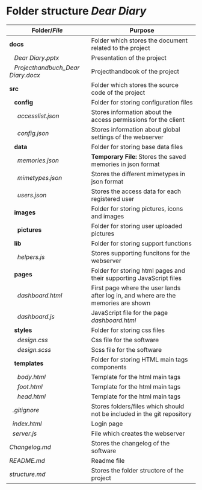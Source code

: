 # Folder structure ***Dear Diary***

Folder/*File*                                  | Purpose
-----------                                    | --------
**docs**                                       | Folder which stores the document related to the project
&nbsp;&nbsp; *Dear Diary.pptx*                 | Presentation of the project
&nbsp;&nbsp; *Projecthandbuch_Dear Diary.docx* | Projecthandbook of the project
**src**                                        | Folder which stores the source code of the project
&nbsp;&nbsp; **config**                        | Folder for storing configuration files
&nbsp;&nbsp;&nbsp;&nbsp; *accesslist.json*     | Stores information about the access permissions for the client
&nbsp;&nbsp;&nbsp;&nbsp; *config.json*         | Stores information about global settings of the webserver
&nbsp;&nbsp; **data**                          | Folder for storing base data files
&nbsp;&nbsp;&nbsp;&nbsp; *memories.json*       | **Temporary File:** Stores the saved memories in json format
&nbsp;&nbsp;&nbsp;&nbsp; *mimetypes.json*      | Stores the different mimetypes in json format
&nbsp;&nbsp;&nbsp;&nbsp; *users.json*          | Stores the access data for each registered user
&nbsp;&nbsp; **images**                        | Folder for storing pictures, icons and images 
&nbsp;&nbsp;&nbsp;&nbsp; **pictures**          | Folder for storing user uploaded pictures
&nbsp;&nbsp; **lib**                           | Folder for storing support functions
&nbsp;&nbsp;&nbsp;&nbsp; *helpers.js*          | Stores supporting funcitons for the webserver
&nbsp;&nbsp; **pages**                         | Folder for storing html pages and their supporting JavaScript files
&nbsp;&nbsp;&nbsp;&nbsp; *dashboard.html*      | First page where the user lands after log in, and where are the memories are shown
&nbsp;&nbsp;&nbsp;&nbsp; *dashboard.js*        | JavaScript file for the page *dashboard.html*
&nbsp;&nbsp; **styles**                        | Folder for storing css files
&nbsp;&nbsp;&nbsp;&nbsp; *design.css*          | Css file for the software
&nbsp;&nbsp;&nbsp;&nbsp; *design.scss*         | Scss file for the software
&nbsp;&nbsp; **templates**                     | Folder for storing HTML main tags components
&nbsp;&nbsp;&nbsp;&nbsp; *body.html*           | Template for the html main tags
&nbsp;&nbsp;&nbsp;&nbsp; *foot.html*           | Template for the html main tags
&nbsp;&nbsp;&nbsp;&nbsp; *head.html*           | Template for the html main tags
&nbsp;&nbsp;*.gitignore*                       | Stores folders/files which should not be included in the git repository
&nbsp;&nbsp;*index.html*                       | Login page
&nbsp;&nbsp;*server.js*                        | File which creates the webserver
*Changelog.md*                                 | Stores the changelog of the software
*README.md*                                    | Readme file
*structure.md*                                 | Stores the folder structore of the project
